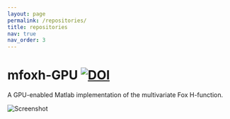 ```yaml
---
layout: page
permalink: /repositories/
title: repositories
nav: true
nav_order: 3
---
```

# mfoxh-GPU [![DOI](https://zenodo.org/badge/DOI/10.5281/zenodo.11316270.svg)](https://doi.org/10.5281/zenodo.11316270)
A GPU-enabled Matlab implementation of the multivariate Fox H-function.

![Screenshot](https://api.microlink.io/?url=https%3A%2F%2Fzenodo.org%2Frecords%2F11316270&screenshot=true&embed=screenshot.url&element=#metrics)




